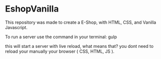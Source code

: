 # EshopVanilla
This repository was made to create a E-Shop, with HTML, CSS, and Vanilla Javascript.

To run a server use the command in your terminal: gulp

this will start a server with live reload, what means that? you dont need to reload your manually your browser ( CSS, HTML, JS ).
